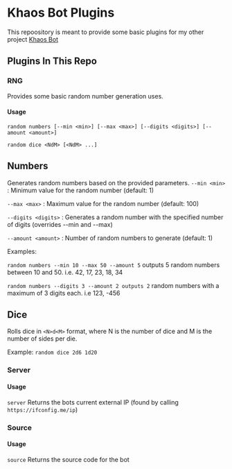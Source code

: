 # Khaos Bot Plugins

This repoository is meant to provide some basic plugins for my other project [Khaos Bot](https://github.com/deuce109/khaos-bot)

## Plugins In This Repo

### RNG

Provides some basic random number generation uses.

#### Usage 
`random numbers [--min <min>] [--max <max>] [--digits <digits>] [--amount <amount>]`

`random dice <NdM> [<NdM> ...]`

## Numbers
Generates random numbers based on the provided parameters.
`--min <min>` : Minimum value for the random number (default: 1)

`--max <max>` : Maximum value for the random number (default: 100)

`--digits <digits>` : Generates a random number with the specified number of digits (overrides --min and --max)

`--amount <amount>` : Number of random numbers to generate (default: 1)

Examples:

`random numbers --min 10 --max 50 --amount 5` outputs 5 random numbers between 10 and 50. i.e. 42, 17, 23, 18, 34

`random numbers --digits 3 --amount 2 outputs 2` random numbers with a maximum of 3 digits each. i.e 123, -456

## Dice
Rolls dice in `<N>d<M>` format, where N is the number of dice and M is the number of sides per die.

Example: `random dice 2d6 1d20`

### Server

#### Usage
`server` Returns the bots current external IP (found by calling `https://ifconfig.me/ip`)

### Source
#### Usage
`source` Returns the source code for the bot